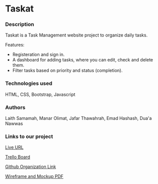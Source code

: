 # Taskat

### Description

Taskat is a Task Management website project to organize daily tasks.

Features:

- Registeration and sign in.
- A dashboard for adding tasks, where you can edit, check and delete them.
- Filter tasks based on priority and status (completion).

### Technologies used

HTML, CSS, Bootstrap, Javascript

### Authors

Laith Samamah, Manar Olimat, Jafar Thawahrah,
Emad Hashash, Dua'a Nawwas

### Links to our project

[Live URL](https://duaanawwas.github.io/Taskat/)

[Trello Board](https://trello.com/b/S7YLUtou/task-management-project#)

[Github Organization Link](https://github.com/Task-organizer-group-2/Task-organizer)

[Wireframe and Mockup PDF](https://github.com/DuaaNawwas/Taskat/files/9438345/Home.page.w_merged.pdf)

